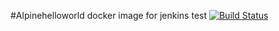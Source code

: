 #Alpinehelloworld docker image for jenkins test
[![Build Status](http://91.134.98.233:8080/job/alpinehelloworld/badge/icon)](http://91.134.98.233:8080/job/alpinehelloworld/)
